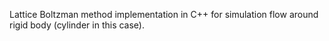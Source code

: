 Lattice Boltzman method implementation in C++ for simulation flow around rigid body (cylinder in this case).

